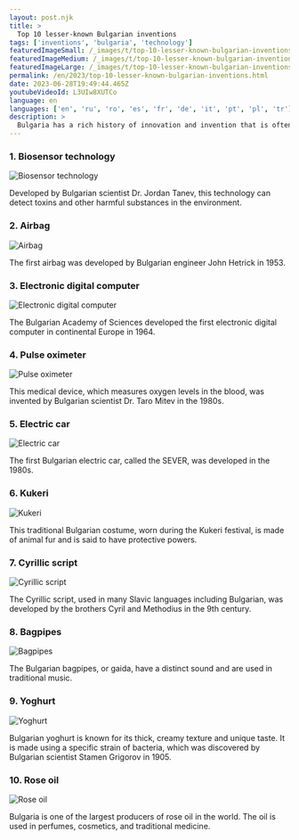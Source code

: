 ```yaml
---
layout: post.njk
title: >
  Top 10 lesser-known Bulgarian inventions
tags: ['inventions', 'bulgaria', 'technology']
featuredImageSmall: /_images/t/top-10-lesser-known-bulgarian-inventions-cover-en-small.webp
featuredImageMedium: /_images/t/top-10-lesser-known-bulgarian-inventions-cover-en-medium.webp
featuredImageLarge: /_images/t/top-10-lesser-known-bulgarian-inventions-cover-en-large.webp
permalink: /en/2023/top-10-lesser-known-bulgarian-inventions.html
date: 2023-06-28T19:49:44.465Z
youtubeVideoId: L3UIw8XUTCo
language: en
languages: ['en', 'ru', 'ro', 'es', 'fr', 'de', 'it', 'pt', 'pl', 'tr']
description: >
  Bulgaria has a rich history of innovation and invention that is often overlooked. Here are ten lesser-known Bulgarian inventions that have made a significant impact.
---
```


### 1. Biosensor technology

![Biosensor technology](/_images/4/42dcf6fa11bc8ec8544bcebfbbde93fd-medium.webp)

Developed by Bulgarian scientist Dr. Jordan Tanev, this technology can detect toxins and other harmful substances in the environment.

### 2. Airbag

![Airbag](/_images/1/18d0e7277da0095c2bc2a34502fec6aa-medium.webp)

The first airbag was developed by Bulgarian engineer John Hetrick in 1953.

### 3. Electronic digital computer

![Electronic digital computer](/_images/b/b9e2fa9ddc7d7b642a2d92839b1bcaa5-medium.webp)

The Bulgarian Academy of Sciences developed the first electronic digital computer in continental Europe in 1964.

### 4. Pulse oximeter

![Pulse oximeter](/_images/8/8db259cfb1a6a30bdd57e98d00bf556b-medium.webp)

This medical device, which measures oxygen levels in the blood, was invented by Bulgarian scientist Dr. Taro Mitev in the 1980s.

### 5. Electric car

![Electric car](/_images/c/ce13f3b237e20f577bcdbbae170851b5-medium.webp)

The first Bulgarian electric car, called the SEVER, was developed in the 1980s.

### 6. Kukeri

![Kukeri](/_images/7/741c9c4e38f25471be1bd8e8ae821e29-medium.webp)

This traditional Bulgarian costume, worn during the Kukeri festival, is made of animal fur and is said to have protective powers.

### 7. Cyrillic script

![Cyrillic script](/_images/6/6f3952555b8d20917ea57ca87443c2c7-medium.webp)

The Cyrillic script, used in many Slavic languages including Bulgarian, was developed by the brothers Cyril and Methodius in the 9th century.

### 8. Bagpipes

![Bagpipes](/_images/1/19496d145885c7644bed657e402a9349-medium.webp)

The Bulgarian bagpipes, or gaida, have a distinct sound and are used in traditional music.

### 9. Yoghurt

![Yoghurt](/_images/f/fb78c1b69a751c58f48ac99b84ceef08-medium.webp)

Bulgarian yoghurt is known for its thick, creamy texture and unique taste. It is made using a specific strain of bacteria, which was discovered by Bulgarian scientist Stamen Grigorov in 1905.

### 10. Rose oil

![Rose oil](/_images/e/e6ded7310961890ae61fb8f86f225742-medium.webp)

Bulgaria is one of the largest producers of rose oil in the world. The oil is used in perfumes, cosmetics, and traditional medicine.

